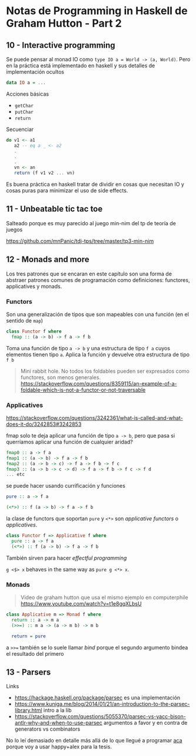 # Notas de Programming in Haskell de Graham Hutton - Part 2

## 10 - Interactive programming

Se puede pensar al monad IO como `type IO a = World -> (a, World)`. Pero en la
práctica está implementado en haskell y sus detalles de implementación ocultos

```haskell
data IO a = ...
```

Acciones básicas

- `getChar`
- `putChar`
- `return`

Secuenciar

```haskell
do v1 <- a1
   a2 -- eq a _ <- a2
   .
   .
   .
   vn <- an
   return (f v1 v2 ... vn)
```

Es buena práctica en haskell tratar de dividir en cosas que necesitan IO y cosas
puras para minimizar el uso de side effects.

## 11 - Unbeatable tic tac toe

Salteado porque es muy parecido al juego min-nim del tp de teoría de juegos

https://github.com/mnPanic/tdj-tps/tree/master/tp3-min-nim

## 12 - Monads and more

Los tres patrones que se encaran en este capítulo son una forma de abstraer
patrones comunes de programación como definiciones: functores, applicatives y monads.

### Functors

Son una generalización de tipos que son mapeables con una función (en el sentido
de `map`)

```haskell
class Functor f where
  fmap :: (a -> b) -> f a -> f b
```

Toma una función de tipo `a -> b` y una estructura de tipo `f a` cuyos elementos
tienen tipo `a`. Aplica la función y devuelve otra estructura de tipo `f b`

> Mini rabbit hole. No todos los foldables pueden ser expresados como functores,
> son menos generales. https://stackoverflow.com/questions/8359115/an-example-of-a-foldable-which-is-not-a-functor-or-not-traversable

### Applicatives

https://stackoverflow.com/questions/3242361/what-is-called-and-what-does-it-do/3242853#3242853

fmap solo te deja aplicar una función de tipo `a -> b`, pero que pasa si
querríamos aplicar una función de cualquier aridad?

```haskell
fmap0 :: a -> f a
fmap1 :: (a -> b) -> f a -> f b
fmap2 :: (a -> b -> c) -> f a -> f b -> f c
fmap3 :: (a -> b -> c -> d) -> f a -> f b -> f c -> f d
... etc
```

se puede hacer usando currificación y funciones

```haskell
pure :: a -> f a

(<*>) :: f (a -> b) -> f a -> f b
```

la clase de functors que soportan `pure` y `<*>` son *applicative functors* o
*applicatives*.

```haskell
class Functor f => Applicative f where
  pure :: a -> f a
  (<*>) :: f (a -> b) -> f a -> f b
```

También sirven para hacer *effectful programming*

`g <$> x` behaves in the same way as `pure g <*> x`.

### Monads

> Video de graham hutton que usa el mismo ejemplo en computerphile
> https://www.youtube.com/watch?v=t1e8gqXLbsU

```haskell
class Applicative m => Monad f where
  return :: a -> m a
  (>>=) :: m a -> (a -> m b) -> m b

  return = pure
```

a `>>=` también se lo suele llamar *bind* porque el segundo argumento bindea el
resultado del primero

## 13 - Parsers

Links

- https://hackage.haskell.org/package/parsec es una implementación
- https://www.kuniga.me/blog/2014/01/21/an-introduction-to-the-parsec-library.html
  intro a la lib
- https://stackoverflow.com/questions/5055370/parsec-vs-yacc-bison-antlr-why-and-when-to-use-parsec
  argumentos a favor y en contra de generators vs combinators

No lo leí demasiado en detalle más allá de lo que llegué a programar
[aca](ejs/12-parser/parser.hs) porque voy a usar happy+alex para la tesis.